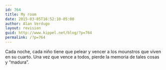 ```yaml
---
id: 764
title: My room
date: 2015-03-05T16:52:10-05:00
author: Alan Verdugo
layout: revision
guid: http://www.kippel.net/blog/?p=764
permalink: /?p=764
---
```

Cada noche, cada niño tiene que pelear y vencer a los mounstros que viven en su cuarto. Una vez que vence a todos, pierde la memoria de tales cosas y &#8220;madura&#8221;.